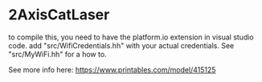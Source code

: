 # 2AxisCatLaser
to compile this, you need to have the platform.io extension in visual studio code.
add "src/WifiCredentials.hh" with your actual credentials. See "src/MyWiFi.hh" for a how to.

See more info here: https://www.printables.com/model/415125

